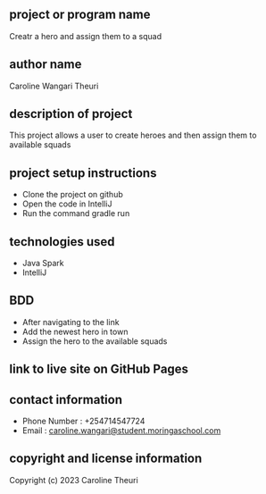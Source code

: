 ## project or program name
Creatr a hero and assign them to a squad
## author name
Caroline Wangari Theuri
## description of project
This project allows a user to create heroes and then assign them to available squads

## project setup instructions
* Clone the project on github
* Open the code in IntelliJ
* Run the command gradle run
## technologies used
- Java Spark
- IntelliJ
## BDD
- After navigating to the link
- Add the newest hero in town
- Assign the hero to the available squads

## link to live site on GitHub Pages

## contact information
- Phone Number : +254714547724
- Email        : caroline.wangari@student.moringaschool.com
## copyright and license information
Copyright (c) 2023 Caroline Theuri